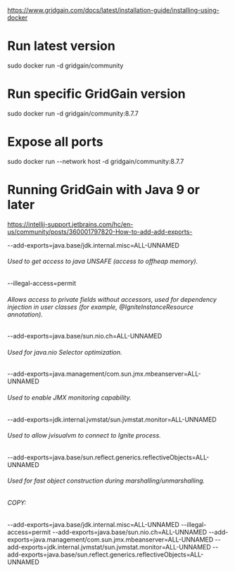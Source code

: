 https://www.gridgain.com/docs/latest/installation-guide/installing-using-docker

# Run latest version
sudo docker run -d gridgain/community
# Run specific GridGain version
sudo docker run -d gridgain/community:8.7.7
# Expose all ports
sudo docker run --network host -d gridgain/community:8.7.7


# Running GridGain with Java 9 or later
https://intellij-support.jetbrains.com/hc/en-us/community/posts/360001797820-How-to-add-add-exports-

--add-exports=java.base/jdk.internal.misc=ALL-UNNAMED
###### Used to get access to java UNSAFE (access to offheap memory).

--illegal-access=permit
###### Allows access to private fields without accessors, used for dependency injection in user classes (for example, @IgniteInstanceResource annotation).

--add-exports=java.base/sun.nio.ch=ALL-UNNAMED
###### Used for java.nio Selector optimization.

--add-exports=java.management/com.sun.jmx.mbeanserver=ALL-UNNAMED
###### Used to enable JMX monitoring capability.

--add-exports=jdk.internal.jvmstat/sun.jvmstat.monitor=ALL-UNNAMED
###### Used to allow jvisualvm to connect to Ignite process.

--add-exports=java.base/sun.reflect.generics.reflectiveObjects=ALL-UNNAMED
###### Used for fast object construction during marshalling/unmarshalling.

###### COPY:
--add-exports=java.base/jdk.internal.misc=ALL-UNNAMED
--illegal-access=permit
--add-exports=java.base/sun.nio.ch=ALL-UNNAMED
--add-exports=java.management/com.sun.jmx.mbeanserver=ALL-UNNAMED
--add-exports=jdk.internal.jvmstat/sun.jvmstat.monitor=ALL-UNNAMED
--add-exports=java.base/sun.reflect.generics.reflectiveObjects=ALL-UNNAMED